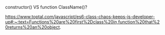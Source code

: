 constructor() VS function ClassName()?

https://www.toptal.com/javascript/es6-class-chaos-keeps-js-developer-up#:~:text=Functions%20are%20first%2Dclass%20in,function%20that%20returns%20an%20object.